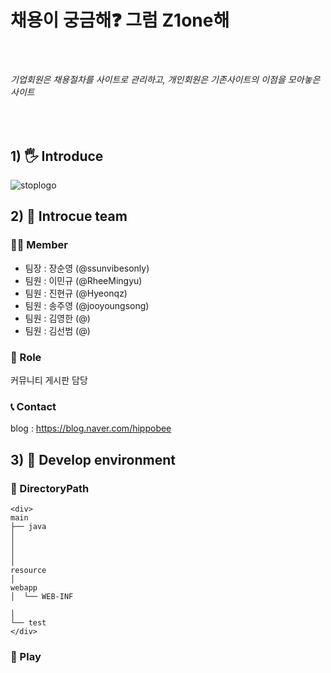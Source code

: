 <h1><b>채용이 궁금해❓ 그럼 Z1one해</b></h1><br>
<h6>기업회원은 채용절차를 사이트로 관리하고, 개인회원은 기존사이트의 이점을 모아놓은 사이트</h6><br>

## 1) 🖐 Introduce 
![stoplogo](https://github.com/RheeMingyu/SemiSemi/assets/108057548/9ee2fdf9-4d9b-424d-8897-be318f1a1084)


## 2) 📢 Introcue team

### 🤷‍♂️ Member
- 팀장 : 장순영 (@ssunvibesonly)
- 팀원 : 이민규 (@RheeMingyu)
- 팀원 : 진현규 (@Hyeonqz)
- 팀원 : 송주영 (@jooyoungsong)
- 팀원 : 김영한 (@)
- 팀원 : 김선범 (@)

### 🔨 Role
커뮤니티 게시판 담당



### 📞 Contact
blog : https://blog.naver.com/hippobee

## 3) 🌴 Develop environment







### 💼 DirectoryPath
```
<div>
main 
├── java
│   
│   
│           
│
resource
│
webapp
│  └── WEB-INF

│
└── test
</div>
```


### :movie_camera: Play
